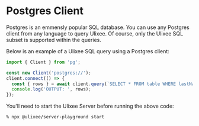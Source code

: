 # Postgres Client

Postgres is an emmensly popular SQL database. You can use any Postgres client from any language to query Ulixee. Of course, only the Ulixee SQL subset is supported within the queries.

Below is an example of a Ulixee SQL query using a Postgres client:

```js
import { Client } from 'pg';

const new Client('postgres://');
client.connect(() => {
  const { rows } = await client.query(`SELECT * FROM table WHERE lastName='Clark'`);
  console.log('OUTPUT: ', rows);
});
```

You'll need to start the Ulixee Server before running the above code:

```shell
% npx @ulixee/server-playground start
```